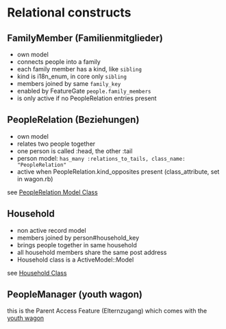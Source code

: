 # Relational constructs

## FamilyMember (Familienmitglieder)

- own model
- connects people into a family
- each family member has a kind, like `sibling`
- kind is i18n_enum, in core only `sibling`
- members joined by same `family_key`
- enabled by FeatureGate `people.family_members`
- is only active if no PeopleRelation entries present

## PeopleRelation (Beziehungen)

- own model
- relates two people together
- one person is called :head, the other :tail
- person model: `has_many :relations_to_tails, class_name: "PeopleRelation"`
- active when PeopleRelation.kind_opposites present (class_attribute, set in wagon.rb)

see [PeopleRelation Model Class](https://github.com/hitobito/hitobito/blob/master/app/models/people_relation.rb)

## Household

- non active record model
- members joined by person#household_key
- brings people together in same household
- all household members share the same post address
- Household class is a ActiveModel::Model

see [Household Class](https://github.com/hitobito/hitobito/blob/master/app/models/household.rb)

## PeopleManager (youth wagon)

this is the Parent Access Feature (Elternzugang) which comes with the [youth wagon](https://github.com/hitobito/hitobito_youth/blob/master/app/models/people_manager.rb)
